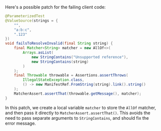 Here's a possible patch for the failing client code:

```java
@ParameterizedTest
@ValueSource(strings = {
    "",
    "a:b:c",
    ".123"
})
void failsToResolveInvalid(final String string) {
    final Matcher<String> matcher = new AllOf<>(
        Arrays.asList(
            new StringContains("Unsupported reference"),
            new StringContains(string)
        )
    );
    final Throwable throwable = Assertions.assertThrows(
        IllegalStateException.class,
        () -> new ManifestRef.FromString(string).link().string()
    );
    MatcherAssert.assertThat(throwable.getMessage(), matcher);
}
```

In this patch, we create a local variable `matcher` to store the `AllOf` matcher, and then pass it directly to `MatcherAssert.assertThat()`. This avoids the need to pass separate arguments to `StringContains`, and should fix the error message.